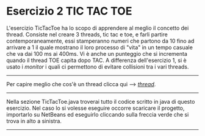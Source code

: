 <h1> Esercizio 2 TIC TAC TOE</h1>
<p> L'esercizio TicTacToe ha lo scopo di apprendere al meglio il concetto dei thread. 
Consiste nel creare 3 threads, tic tac e toe, e farli partire contemporaneamente,
essi stamperanno numeri che partono da 10 fino ad arrivare a 1 il quale mostrano il loro processo di "vita"
in un tempo casuale che va dai 100 ms ai 400ms. Vi è anche un punteggio che si incrementa quando il thread TOE capita dopo TAC.
A differenza dell'esercizio 1, si è usato i <i>monitor</i> i quali ci permettono di evitare collisioni tra i vari threads.
 <br>
 <hr>
Per capire meglio che cos'è un thread clicca qui --> <i><a href="https://github.com/Prof-Matteo-Palitto-JCMaxwell/MultiThreading" target="_blank">thread</a></i>.
 <br>
 <hr>
 Nella sezione TicTacToe.java troverai tutto il codice scritto in java di questo esercizio. Nel caso lo si volesse eseguire occorre scaricare il progetto, importarlo su NetBeans ed eseguirlo cliccando sulla freccia verde che si trova in alto a sinistra.
 <br>
 <hr
 Nella sezione wiki(TicTacToe) troverai il codice eseguito e ciò che si è appreso attraverso questo esercizio e i ringraziamenti.</p>


